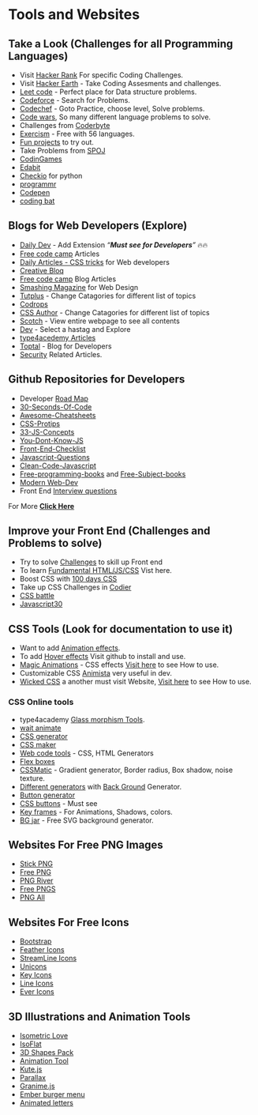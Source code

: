 

# Tools and Websites

## Take a Look (Challenges for all Programming Languages)

* Visit [Hacker Rank](https://www.hackerrank.com/) For specific Coding Challenges.
* Visit [Hacker Earth](https://www.hackerearth.com/) - Take Coding Assesments and challenges. 
* [Leet code](https://leetcode.com/) - Perfect place for Data structure problems.
* [Codeforce](https://codeforces.com/problemset) - Search for Problems.
* [Codechef](https://www.codechef.com/) - Goto Practice, choose level, Solve problems.
* [Code wars](https://www.codewars.com/), So many different language problems to solve.
* Challenges from [Coderbyte](https://coderbyte.com/challenges)
* [Exercism](https://exercism.org/) - Free with 56 languages.
* [Fun projects](https://fun-javascript-projects.com/) to try out.
* Take Problems from [SPOJ](https://www.spoj.com/)
* [CodinGames](https://www.codingame.com/start)
* [Edabit](https://edabit.com/)
* [Checkio](https://checkio.org/) for python
* [programmr](https://www.programmr.com/)
* [Codepen](https://codepen.io/)
* [coding bat](https://codingbat.com/python)

## Blogs for Web Developers (Explore)

* [Daily Dev](https://daily.dev/) - Add Extension <i><q>**Must see for Developers**</q></i> 🔥🔥
* [Free code camp](https://www.freecodecamp.org/news/) Articles
* [Daily Articles - CSS tricks](https://css-tricks.com/) for Web developers
* [Creative Bloq](https://www.creativebloq.com/features)
* [Free code camp](https://www.freecodecamp.org/news/tag/blog) Blog Articles
* [Smashing Magazine](https://www.smashingmagazine.com/category/web-design/) for Web Design
* [Tutplus](https://webdesign.tutsplus.com/tutorials?_ga=2.259899214.571088166.1645249344-693838120.1628252649) - Change Catagories for different list of topics
* [Codrops](https://tympanus.net/codrops/category/articles/)
* [CSS Author](https://cssauthor.com/) - Change Catagories for different list of topics
* [Scotch](https://www.digitalocean.com/community) - View entire webpage to see all contents
* [Dev](https://dev.to/) - Select a hastag and Explore
* [type4acedemy Articles](https://hype4.academy/articles)
* [Toptal](https://www.toptal.com/developers/blog) - Blog for Developers
* [Security](https://www.varonis.com/blog/page/1) Related Articles.


## Github Repositories for Developers
* Developer [Road Map](https://github.com/kamranahmedse/developer-roadmap)
* [30-Seconds-Of-Code](https://github.com/30-seconds/30-seconds-of-code)
* [Awesome-Cheatsheets](https://github.com/LeCoupa/awesome-cheatsheets)
* [CSS-Protips](https://github.com/AllThingsSmitty/css-protips)
* [33-JS-Concepts](https://github.com/leonardomso/33-js-concepts)
* [You-Dont-Know-JS](https://github.com/getify/You-Dont-Know-JS/)
* [Front-End-Checklist](https://github.com/thedaviddias/Front-End-Checklist)
* [Javascript-Questions](https://github.com/lydiahallie/javascript-questions)
* [Clean-Code-Javascript](https://github.com/ryanmcdermott/clean-code-javascript)
* [Free-programming-books](https://github.com/EbookFoundation/free-programming-books/blob/main/books/free-programming-books-langs.md) and [Free-Subject-books](https://github.com/EbookFoundation/free-programming-books/blob/main/books/free-programming-books-subjects.md)
* [Modern Web-Dev](https://github.com/dexteryy/spellbook-of-modern-webdev)
* Front End [Interview questions](https://github.com/h5bp/Front-end-Developer-Interview-Questions) 

For More **[Click Here](https://github.com/seeniforu/Useful_Repository/blob/main/Useful%20Githubs.md)**

## Improve your Front End (Challenges and Problems to solve)
* Try to solve [Challenges](https://www.frontendmentor.io/challenges) to skill up Front end 
* To learn [Fundamental HTML/JS/CSS](https://www.acefrontend.com/) Vist here.
* Boost CSS with [100 days CSS](https://100dayscss.com/about/)
* Take up CSS Challenges in [Codier](https://codier.io/)
* [CSS battle](https://cssbattle.dev/)
* [Javascript30](https://javascript30.com/)

## CSS Tools (Look for documentation to use it)

* Want to add [Animation effects](https://animate.style/).
* To add [Hover effects](https://ianlunn.github.io/Hover/) Visit github to install and use.
* [Magic Animations](https://www.minimamente.com/project/magic/) - CSS effects [Visit here](https://github.com/miniMAC/magic) to see How to use.
* Customizable CSS [Animista](https://animista.net/) very useful in dev.
* [Wicked CSS](https://kristofferandreasen.github.io/wickedCSS/#) a another must visit Website, [Visit here](https://github.com/kristofferandreasen/wickedCSS) to see How to use.

### CSS Online tools
  - type4academy [Glass morphism Tools](https://hype4.academy/tools).
  - [wait animate](https://waitanimate.wstone.uk/)
  - [CSS generator](https://css3generator.com/)
  - [CSS maker](https://www.toptal.com/developers/css3maker/index.html)
  - [Web code tools](https://webcode.tools/) - CSS, HTML Generators
  - [Flex boxes](https://the-echoplex.net/flexyboxes/)
  - [CSSMatic](https://www.cssmatic.com/) - Gradient generator, Border radius, Box shadow, noise texture.
  - [Different generators](https://haikei.app/generators/) with [Back Ground](https://haikei.app/) Generator.
  - [Button generator](https://www.bestcssbuttongenerator.com/)
  - [CSS buttons](https://cssbuttons.io/) - Must see
  - [Key frames](https://keyframes.app/) - For Animations, Shadows, colors.
  - [BG jar](https://bgjar.com/) - Free SVG background generator.

## Websites For Free PNG Images
* [Stick PNG](https://www.stickpng.com/)
* [Free PNG](https://freepngimg.com/)
* [PNG River](https://pngriver.com/)
* [Free PNGS](https://www.freepngs.com/)
* [PNG All](https://www.pngall.com/)

## Websites For Free Icons 
* [Bootstrap](https://icons.getbootstrap.com/)
* [Feather Icons](https://feathericons.com/)
* [StreamLine Icons](https://app.streamlinehq.com/icons)
* [Unicons](https://iconscout.com/unicons/explore/line)
* [Key Icons](https://keyicons.com/)
* [Line Icons](https://lineicons.com/icons/)
* [Ever Icons](http://www.evericons.com/)

## 3D Illustrations and Animation Tools
* [Isometric Love](https://www.isometriclove.com/)
* [IsoFlat](https://isoflat.com/)
* [3D Shapes Pack](https://dribbble.com/shots/3421366-3D-shapes-pack#)
* [Animation Tool](https://mojs.github.io/)
* [Kute.js](https://thednp.github.io/kute.js/)
* [Parallax](https://simpleparallax.com/)
* [Granime.js](https://sarcadass.github.io/granim.js/)
* [Ember burger menu](https://sarcadass.github.io/granim.js/)
* [Animated letters](https://tympanus.net/Development/AnimatedLetters/index.html)
